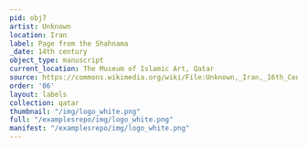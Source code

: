 ```yaml
---
pid: obj7
artist: Unknown
location: Iran
label: Page from the Shahnama
_date: 14th century
object_type: manuscript
current_location: The Museum of Islamic Art, Qatar
source: https://commons.wikimedia.org/wiki/File:Unknown,_Iran,_16th_Century_-_Page_from_the_Shahnama_-_Google_Art_Project.jpg
order: '06'
layout: labels
collection: qatar
thumbnail: "/img/logo_white.png"
full: "/examplesrepo/img/logo_white.png"
manifest: "/examplesrepo/img/logo_white.png"
---
```


